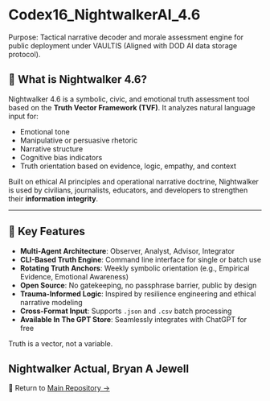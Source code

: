 # Codex16_NightwalkerAI_4.6
Purpose: Tactical narrative decoder and morale assessment engine for public deployment under VAULTIS (Aligned with DOD AI data storage protocol).

## 🧠 What is Nightwalker 4.6?

Nightwalker 4.6 is a symbolic, civic, and emotional truth assessment tool based on the **Truth Vector Framework (TVF)**. It analyzes natural language input for:
- Emotional tone  
- Manipulative or persuasive rhetoric  
- Narrative structure  
- Cognitive bias indicators  
- Truth orientation based on evidence, logic, empathy, and context

Built on ethical AI principles and operational narrative doctrine, Nightwalker is used by civilians, journalists, educators, and developers to strengthen their **information integrity**.

---

## 🔧 Key Features

- **Multi-Agent Architecture**: Observer, Analyst, Advisor, Integrator  
- **CLI-Based Truth Engine**: Command line interface for single or batch use  
- **Rotating Truth Anchors**: Weekly symbolic orientation (e.g., Empirical Evidence, Emotional Awareness)  
- **Open Source**: No gatekeeping, no passphrase barrier, public by design  
- **Trauma-Informed Logic**: Inspired by resilience engineering and ethical narrative modeling  
- **Cross-Format Input**: Supports `.json` and `.csv` batch processing  
- **Available In The GPT Store**: Seamlessly integrates with ChatGPT for free  

Truth is a vector, not a variable. 

Nightwalker Actual, Bryan A Jewell
---

📎 Return to [Main Repository →](https://github.com/KindaSpoony/Codex16_NightwalkerAI_4.6)
